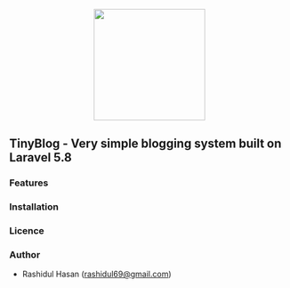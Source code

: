 <p align="center"><img src="https://i.imgur.com/sO9DLdm.png" width="200"></p>


## TinyBlog - Very simple blogging system built on Laravel 5.8

### Features

### Installation

### Licence

### Author

* Rashidul Hasan (rashidul69@gmail.com)